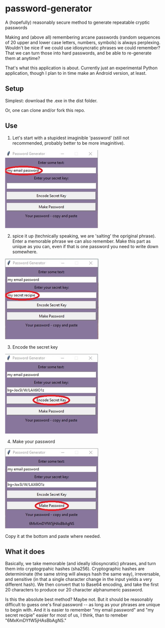 # password-generator
A (hopefully) reasonably secure method to generate repeatable cryptic passwords

Making and (above all) remembering arcane passwords (random sequences of 20 upper and lower case 
letters, numbers, symbols) is always perplexing. Wouldn't be nice if we could use idiosyncratic phrases 
we could remember? That we can turn those into hard passwords, and be able to re-generate them at
anytime?

That's what this application is about. Currently just an experimental Python application, though I plan to in time make an Android version, at least.

## Setup

Simplest: download the .exe in the dist folder.

Or, one can clone and/or fork this repo.

## Use

1) Let's start with a stupidest imaginible 'password' (still not recommended, probably better to be more imaginitive).

!['my email password'](assets/Screenshot_1.jpg)

2) spice it up (technically speaking, we are 'salting' the opriginal phrase). Enter a memorable phrase we can also remember.
Make this part as unique as you can, even if that is one password you need to write down somewhere.

!['my secret recipie'](assets/Screenshot_2.jpg)

3) Encode the secret key

!['my secret recipie'](assets/Screenshot_3.jpg)

4) Make your password

!['my secret recipie'](assets/Screenshot_4.jpg)

Copy it at the bottom and paste where needed. 

## What it does

Basically, we take memorable (and ideally idiosyncratic) phrases, and turn them into cryptogrpahic hashes (sha256).
Cryptographic hashes are determininate (the same string will always hash the same way), irreversable, and sensitive (in that a single character change in the input yields a very different hash). We then convert that to Base64 encoding, and take the first 20 characters to produce our 20 character alphanumeric password.

Is this the absolute best method? Maybe not. But it should be reasonably difficult to guess one's final password -- as long as your phrases are unique to begin with. And it is easier to remember "my email password" and "my secret recipie" easier for most of us, I think, than to remeber "6MxKmDYfW5jHAsBbAgNS."

